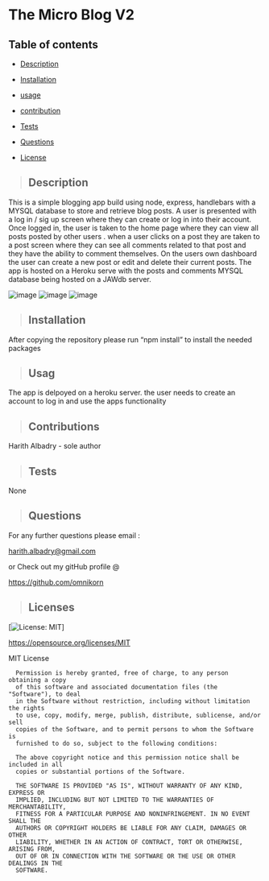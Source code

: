 # **The Micro Blog V2**

## Table of contents

  
* [Description](#description)

  
* [Installation](#installation)
  
* [usage](#usage)
  
* [contribution](#contribution)
  
* [Tests](#tests)
  
* [Questions](#questions)
  
* [License](#license)

>## Description
  
This is a simple blogging app build using node, express, handlebars with a MYSQL database to store and retrieve blog posts. 
A user is presented with a log in / sig up screen where they can create or log in into their account. Once logged in, the user is taken to the home page where they can view all posts posted by other users . when a user clicks on a post they are taken to a post screen where they can see all comments related to that post and they have the ability to comment themselves. 
On the users own dashboard the user can create a new post or edit and delete their current posts. 
The app is hosted on a Heroku serve with the posts and comments MYSQL database being hosted on a JAWdb server. 

  ![image](https://user-images.githubusercontent.com/75341811/123336161-61796880-d53d-11eb-8016-b1cde7a7f610.png)
![image](https://user-images.githubusercontent.com/75341811/123336230-7d7d0a00-d53d-11eb-8808-eb32c05181c3.png)
![image](https://user-images.githubusercontent.com/75341811/123336302-938aca80-d53d-11eb-87b0-48c0254a5cfe.png)


  
>## Installation 

 After copying the repository please run “npm install” to install the needed packages


>## Usag 

  The app is delpoyed on a heroku server. the user needs to create an account to log in and use the apps functionality


>## Contributions 

  Harith Albadry - sole author


>## Tests 

  None


>## Questions 

For any further questions please email :

harith.albadry@gmail.com

or Check out my gitHub profile @

https://github.com/omnikorn

>## Licenses 

  

  [![License: MIT](https://img.shields.io/badge/License-MIT-yellow.svg)]

  https://opensource.org/licenses/MIT

  MIT License

      
      
      Permission is hereby granted, free of charge, to any person obtaining a copy
      of this software and associated documentation files (the "Software"), to deal
      in the Software without restriction, including without limitation the rights
      to use, copy, modify, merge, publish, distribute, sublicense, and/or sell
      copies of the Software, and to permit persons to whom the Software is
      furnished to do so, subject to the following conditions:
      
      The above copyright notice and this permission notice shall be included in all
      copies or substantial portions of the Software.
      
      THE SOFTWARE IS PROVIDED "AS IS", WITHOUT WARRANTY OF ANY KIND, EXPRESS OR
      IMPLIED, INCLUDING BUT NOT LIMITED TO THE WARRANTIES OF MERCHANTABILITY,
      FITNESS FOR A PARTICULAR PURPOSE AND NONINFRINGEMENT. IN NO EVENT SHALL THE
      AUTHORS OR COPYRIGHT HOLDERS BE LIABLE FOR ANY CLAIM, DAMAGES OR OTHER
      LIABILITY, WHETHER IN AN ACTION OF CONTRACT, TORT OR OTHERWISE, ARISING FROM,
      OUT OF OR IN CONNECTION WITH THE SOFTWARE OR THE USE OR OTHER DEALINGS IN THE
      SOFTWARE.
  
  
